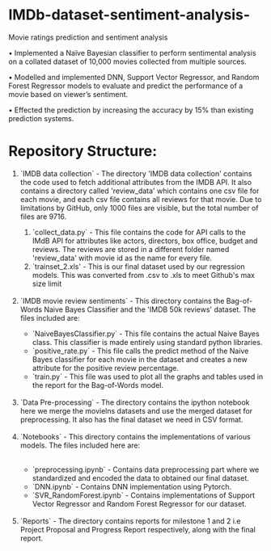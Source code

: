 # IMDb-dataset-sentiment-analysis-
Movie ratings prediction and sentiment analysis 


•	Implemented a Naïve Bayesian classifier to perform sentimental analysis on a collated dataset of 10,000 movies collected from multiple sources.

•	Modelled and implemented DNN, Support Vector Regressor, and Random Forest Regressor models to evaluate and predict the performance of a movie based on viewer’s sentiment.

•	Effected the prediction by increasing the accuracy by 15% than existing prediction systems.


# Repository Structure:
<ol>
<li>`IMDB data collection` - The directory 'IMDB data collection' contains the code used to fetch additional attributes from the IMDB API. It also contains a directory called 'review_data' which contains one csv file for each movie, and each csv file contains all reviews for that movie. Due to limitations by GitHub, only 1000 files are visible, but the total number of files are 9716.</li>
  
  <ol>
    <li> `collect_data.py` - This file contains the code for API calls to the IMdB API for attributes like actors, directors, box office, budget and reviews. The reviews are stored in a different folder named 'review_data' with movie id as the name for every file.</li> 
    <li> `trainset_2.xls' - This is our final dataset used by our regression models. This was converted from .csv to .xls to meet Github's max size limit </li>
  </ol>
  <br>
<li>`IMDB movie review sentiments` - This directory contains the Bag-of-Words Naive Bayes Classifier and the 'IMDB 50k reviews' dataset. The files included are:</li>
  <ul>
  <li>`NaiveBayesClassifier.py` - This file contains the actual Naive Bayes class. This classifier is made entirely using standard python libraries.</li>
  <li>`positive_rate.py` - This file calls the predict method of the Naive Bayes classifier for each movie in the dataset and creates a new attribute for the positive review percentage.</li>
  <li>`train.py` - This file was used to plot all the graphs and tables used in the report for the Bag-of-Words model.</li>
  </ul>
  <br>
   <li> `Data Pre-processing` - The directory contains the ipython notebook here we merge the movielns datasets and use the merged dataset for preprocessing. It also has the final    dataset we need in CSV format.</li>
   <br>
<li>`Notebooks` - This directory contains the implementations of various models. The files included here are:</li><br>
<ul>
   <li>`preprocessing.ipynb` - Contains data preprocessing part where we standardized and encoded the data to obtained our final dataset.</li>
   <li>`DNN.ipynb` - Contains DNN implementation using Pytorch.</li>
   <li>`SVR_RandomForest.ipynb` - Contains implementations of Support Vector Regressor and Random Forest Regressor for our dataset.</li>
 </ul>
 <br>
<li>`Reports` - The directory contains reports for milestone 1 and 2 i.e Project Proposal and Progress Report respectively, along with the final report.</li>
</ol>

